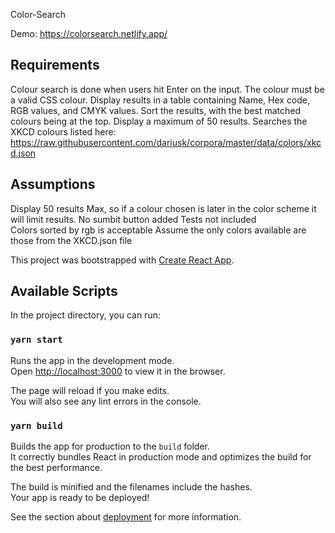 Color-Search 

Demo: https://colorsearch.netlify.app/

## Requirements
 Colour search is done when users hit Enter on the input. The colour must be a valid CSS colour.
 Display results in a table containing Name, Hex code, RGB values, and CMYK values. 
 Sort the results, with the best matched colours being at the top. 
 Display a maximum of 50 results. 
 Searches the XKCD colours listed here: https://raw.githubusercontent.com/dariusk/corpora/master/data/colors/xkcd.json 

## Assumptions 
Display 50 results Max, so if a colour chosen is later in the color scheme it will limit results.
No sumbit button added 
Tests not included  
Colors sorted by rgb is acceptable 
Assume the only colors available are those from the XKCD.json file

This project was bootstrapped with [Create React App](https://github.com/facebook/create-react-app).

## Available Scripts

In the project directory, you can run:

### `yarn start`

Runs the app in the development mode.<br />
Open [http://localhost:3000](http://localhost:3000) to view it in the browser.

The page will reload if you make edits.<br />
You will also see any lint errors in the console.

### `yarn build`

Builds the app for production to the `build` folder.<br />
It correctly bundles React in production mode and optimizes the build for the best performance.

The build is minified and the filenames include the hashes.<br />
Your app is ready to be deployed!

See the section about [deployment](https://facebook.github.io/create-react-app/docs/deployment) for more information.
